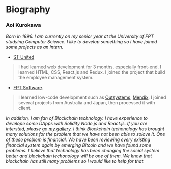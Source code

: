 # Biography

### Aoi Kurokawa

 *Born in 1996. I am currently on my senior year at the University of FPT studying Computer Science. 
 I like to develop something so I have joined some projects as an intern.*
 - [ST United](https://stunited.vn/)
> I had learned web development for 3 months, especially front-end. I learned HTML, CSS, React.js and Redux. 
> I joined the project that build the employee management system.
 - [FPT Software](https://www.fpt-software.com/).
> I learned low-code development such as [Outsystems](https://www.outsystems.com/), [Mendix](https://www.mendix.com/).
> I joined several projects from Australia and Japan, then processed it with client. 

 *In addition, I am fan of Blockchain technology. I have experience to develope some DApps with Solidity Node.js and React.js. If you are intersted, please go [my gallery](https://www.outsystems.com/). I think Blockchain techonology has brought many solutions for the problem that we have not been able to solove it. One of these problem is financial. We have been reviewing every existing financial system again by emerging Bitcoin and we have found some problems. I believe that technology has been changing the social system better and blockchain techonology will be one of them. We know that blockchain has still many problems so I would like to help for that.*  
